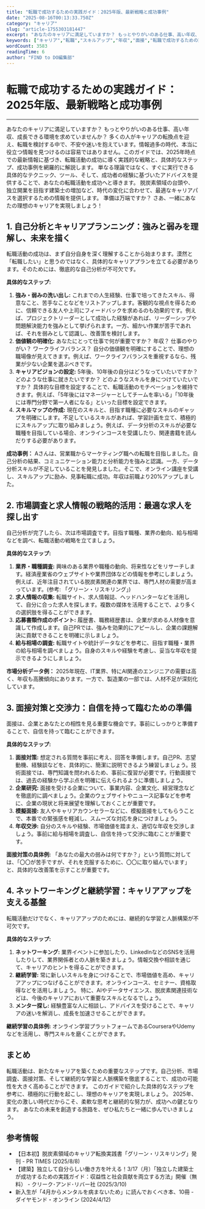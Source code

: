 ```yaml
---
title: "転職で成功するための実践ガイド：2025年版、最新戦略と成功事例"
date: "2025-08-16T00:13:33.750Z"
category: "キャリア"
slug: "article-1755303181447"
excerpt: "あなたのキャリアに満足していますか？ もっとやりがいのある仕事、高い年収、成長できる環境を求めていませんか？  多くの人がキャリアの転換点を迎え、転職を検討する中で、不安や迷いを抱えています。情報過多の時代、本当に役立つ情報を見つけるのは容易ではありません。このガイドでは、2025年時点での最新情報..."
keywords: ["キャリア","転職","スキルアップ","年収","面接","転職で成功するための実践ガイド：2025年版、最新戦略と成功事例"]
wordCount: 3583
readingTime: 6
author: "FIND to DO編集部"
---
```


# 転職で成功するための実践ガイド：2025年版、最新戦略と成功事例

---

あなたのキャリアに満足していますか？ もっとやりがいのある仕事、高い年収、成長できる環境を求めていませんか？  多くの人がキャリアの転換点を迎え、転職を検討する中で、不安や迷いを抱えています。情報過多の時代、本当に役立つ情報を見つけるのは容易ではありません。このガイドでは、2025年時点での最新情報に基づき、転職活動の成功に導く実践的な戦略と、具体的なステップ、成功事例を網羅的に解説します。  単なる理論ではなく、すぐに実行できる具体的なテクニック、ツール、そして、成功者の経験に基づいたアドバイスを提供することで、あなたの転職活動を成功へと導きます。  脱炭素領域の台頭や、独立開業を目指す建築士の増加など、時代の変化に合わせて、最適なキャリアパスを選択するための情報を提供します。  準備は万端ですか？  さあ、一緒にあなたの理想のキャリアを実現しましょう！


## 1. 自己分析とキャリアプランニング：強みと弱みを理解し、未来を描く

転職活動の成功は、まず自分自身を深く理解することから始まります。漠然と「転職したい」と思うのではなく、具体的なキャリアプランを立てる必要があります。そのためには、徹底的な自己分析が不可欠です。

**具体的なステップ:**

1. **強み・弱みの洗い出し:** これまでの人生経験、仕事で培ってきたスキル、得意なこと、苦手なことなどをリストアップします。客観的な視点を得るために、信頼できる友人や上司にフィードバックを求めるのも効果的です。例えば、プロジェクトリーダーとして成功した経験があれば、リーダーシップや問題解決能力を強みとして挙げられます。一方、細かい作業が苦手であれば、それを弱みとして認識し、改善策を検討します。
2. **価値観の明確化:** あなたにとって仕事で何が重要ですか？ 年収？ 仕事のやりがい？ ワークライフバランス？ 自分の価値観を明確にすることで、理想の職場像が見えてきます。例えば、ワークライフバランスを重視するなら、残業が少ない企業を選ぶべきです。
3. **キャリアビジョンの設定:** 5年後、10年後の自分はどうなっていたいですか？ どのような仕事に就きたいですか？ どのようなスキルを身につけていたいですか？  具体的な目標を設定することで、転職活動のモチベーションを維持できます。例えば、「5年後にはマネージャーとしてチームを率いる」「10年後には専門分野で第一人者になる」といった目標を設定できます。
4. **スキルマップの作成:**  現在のスキルと、目指す職種に必要なスキルのギャップを明確にします。不足しているスキルがあれば、学習計画を立て、積極的にスキルアップに取り組みましょう。例えば、データ分析のスキルが必要な職種を目指している場合、オンラインコースを受講したり、関連書籍を読んだりする必要があります。

**成功事例：** Aさんは、営業職からマーケティング職への転職を目指しました。自己分析の結果、コミュニケーション能力と分析能力を強みと認識。一方、データ分析スキルが不足していることを発見しました。そこで、オンライン講座を受講し、スキルアップに励み、見事転職に成功。年収は前職より20%アップしました。


## 2. 市場調査と求人情報の戦略的活用：最適な求人を探し出す

自己分析が完了したら、次は市場調査です。目指す職種、業界の動向、給与相場などを調べ、転職活動の戦略を立てましょう。

**具体的なステップ:**

1. **業界・職種調査:** 興味のある業界や職種の動向、将来性などをリサーチします。経済産業省のウェブサイトや業界団体などの情報を参考にしましょう。例えば、近年注目されている脱炭素関連の業界では、専門人材の需要が高まっています。(参考: 「グリーン・リスキリング」)
2. **求人情報の収集:**  転職サイト、求人情報誌、ヘッドハンターなどを活用して、自分に合った求人を探します。複数の媒体を活用することで、より多くの選択肢を得ることができます。
3. **応募書類作成のポイント:**  履歴書、職務経歴書は、企業が求める人材像を意識して作成します。自己PRでは、強みを効果的にアピールし、企業の課題解決に貢献できることを明確に示しましょう。
4. **給与相場の調査:**  転職サイトや統計データなどを参考に、目指す職種・業界の給与相場を調べましょう。自身のスキルや経験を考慮し、妥当な年収を提示できるようにしましょう。


**市場分析データ例：** 2025年現在、IT業界、特にAI関連のエンジニアの需要は高く、年収も高騰傾向にあります。一方で、製造業の一部では、人材不足が深刻化しています。


## 3. 面接対策と交渉力：自信を持って臨むための準備

面接は、企業とあなたとの相性を見る重要な機会です。事前にしっかりと準備することで、自信を持って臨むことができます。

**具体的なステップ:**

1. **面接対策:**  想定される質問を事前に考え、回答を準備します。自己PR、志望動機、経験談などを、具体的に、簡潔に説明できるよう練習しましょう。技術面接では、専門知識を問われるため、事前に復習が必要です。行動面接では、過去の経験から学ぶ点を明確に伝えられるように準備しましょう。
2. **企業研究:**  面接を受ける企業について、事業内容、企業文化、経営理念などを徹底的に調べましょう。企業のウェブサイトやニュース記事などを参考に、企業の現状と将来展望を理解しておくことが重要です。
3. **模擬面接:**  友人やキャリアカウンセラーなどに、模擬面接をしてもらうことで、本番での緊張感を軽減し、スムーズな対応を身につけましょう。
4. **年収交渉:**  自分のスキルや経験、市場価値を踏まえ、適切な年収を交渉しましょう。事前に給与相場を調査し、自信を持って交渉に臨むことが重要です。


**面接対策の具体例:**  「あなたの最大の弱みは何ですか？」という質問に対しては、「〇〇が苦手ですが、それを克服するために、〇〇に取り組んでいます」と、具体的な改善策を示すことが重要です。


## 4. ネットワーキングと継続学習：キャリアアップを支える基盤

転職活動だけでなく、キャリアアップのためには、継続的な学習と人脈構築が不可欠です。

**具体的なステップ:**

1. **ネットワーキング:**  業界イベントに参加したり、LinkedInなどのSNSを活用したりして、業界関係者との人脈を築きましょう。情報交換や相談を通じて、キャリアのヒントを得ることができます。
2. **継続学習:**  常に新しいスキルを身につけることで、市場価値を高め、キャリアアップにつなげることができます。オンラインコース、セミナー、資格取得などを活用しましょう。  特に、AIやデータサイエンス、脱炭素関連技術などは、今後のキャリアにおいて重要なスキルとなるでしょう。
3. **メンター探し:**  経験豊富な人に相談し、アドバイスを受けることで、キャリアの迷いを解消し、成長を加速させることができます。


**継続学習の具体例:** オンライン学習プラットフォームであるCourseraやUdemyなどを活用し、専門スキルを磨くことができます。


## まとめ

転職活動は、新たなキャリアを築くための重要なステップです。自己分析、市場調査、面接対策、そして継続的な学習と人脈構築を徹底することで、成功の可能性を大きく高めることができます。  このガイドで紹介した具体的なステップを参考に、積極的に行動を起こし、理想のキャリアを実現しましょう。  2025年、変化の激しい時代だからこそ、柔軟な思考と継続的な努力が、成功への鍵となります。  あなたの未来を創造する旅路を、ぜひ私たちと一緒に歩んでいきましょう。


## 参考情報

- 【日本初】脱炭素領域のキャリア転換実践書「グリーン・リスキリング」発刊 - PR TIMES (2025/8/8)
- 【建築】独立して自分らしい働き方を叶える！3/17（月）「独立した建築士が成功するための実践ガイド：収益性と社会貢献を両立する方法」開催（無料） - クリーク･アンド･リバー社 (2025/3/10)
- 新入生が「4月からメンタルを病まないため」に読んでおくべき本、10冊 - ダイヤモンド・オンライン (2024/4/12)

